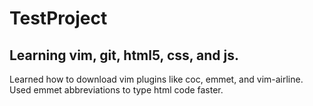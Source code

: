 # TestProject
Learning vim, git, html5, css, and js.
---

Learned how to download vim plugins like coc, emmet, and vim-airline.
Used emmet abbreviations to type html code faster.
